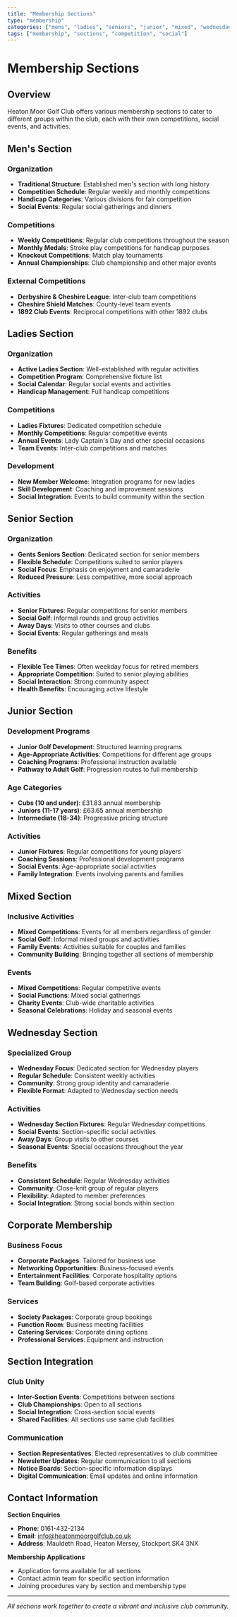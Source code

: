 ```yaml
---
title: "Membership Sections"
type: "membership"
categories: ["mens", "ladies", "seniors", "junior", "mixed", "wednesday"]
tags: ["membership", "sections", "competition", "social"]
---
```


# Membership Sections

## Overview

Heaton Moor Golf Club offers various membership sections to cater to different groups within the club, each with their own competitions, social events, and activities.

## Men's Section

### Organization
- **Traditional Structure**: Established men's section with long history
- **Competition Schedule**: Regular weekly and monthly competitions
- **Handicap Categories**: Various divisions for fair competition
- **Social Events**: Regular social gatherings and dinners

### Competitions
- **Weekly Competitions**: Regular club competitions throughout the season
- **Monthly Medals**: Stroke play competitions for handicap purposes
- **Knockout Competitions**: Match play tournaments
- **Annual Championships**: Club championship and other major events

### External Competitions
- **Derbyshire & Cheshire League**: Inter-club team competitions
- **Cheshire Shield Matches**: County-level team events
- **1892 Club Events**: Reciprocal competitions with other 1892 clubs

## Ladies Section

### Organization
- **Active Ladies Section**: Well-established with regular activities
- **Competition Program**: Comprehensive fixture list
- **Social Calendar**: Regular social events and activities
- **Handicap Management**: Full handicap competitions

### Competitions
- **Ladies Fixtures**: Dedicated competition schedule
- **Monthly Competitions**: Regular competitive events
- **Annual Events**: Lady Captain's Day and other special occasions
- **Team Events**: Inter-club competitions and matches

### Development
- **New Member Welcome**: Integration programs for new ladies
- **Skill Development**: Coaching and improvement sessions
- **Social Integration**: Events to build community within the section

## Senior Section

### Organization
- **Gents Seniors Section**: Dedicated section for senior members
- **Flexible Schedule**: Competitions suited to senior players
- **Social Focus**: Emphasis on enjoyment and camaraderie
- **Reduced Pressure**: Less competitive, more social approach

### Activities
- **Senior Fixtures**: Regular competitions for senior members
- **Social Golf**: Informal rounds and group activities
- **Away Days**: Visits to other courses and clubs
- **Social Events**: Regular gatherings and meals

### Benefits
- **Flexible Tee Times**: Often weekday focus for retired members
- **Appropriate Competition**: Suited to senior playing abilities
- **Social Interaction**: Strong community aspect
- **Health Benefits**: Encouraging active lifestyle

## Junior Section

### Development Programs
- **Junior Golf Development**: Structured learning programs
- **Age-Appropriate Activities**: Competitions for different age groups
- **Coaching Programs**: Professional instruction available
- **Pathway to Adult Golf**: Progression routes to full membership

### Age Categories
- **Cubs (10 and under)**: £31.83 annual membership
- **Juniors (11-17 years)**: £63.65 annual membership
- **Intermediate (18-34)**: Progressive pricing structure

### Activities
- **Junior Fixtures**: Regular competitions for young players
- **Coaching Sessions**: Professional development programs
- **Social Events**: Age-appropriate social activities
- **Family Integration**: Events involving parents and families

## Mixed Section

### Inclusive Activities
- **Mixed Competitions**: Events for all members regardless of gender
- **Social Golf**: Informal mixed groups and activities
- **Family Events**: Activities suitable for couples and families
- **Community Building**: Bringing together all sections of membership

### Events
- **Mixed Competitions**: Regular competitive events
- **Social Functions**: Mixed social gatherings
- **Charity Events**: Club-wide charitable activities
- **Seasonal Celebrations**: Holiday and seasonal events

## Wednesday Section

### Specialized Group
- **Wednesday Focus**: Dedicated section for Wednesday players
- **Regular Schedule**: Consistent weekly activities
- **Community**: Strong group identity and camaraderie
- **Flexible Format**: Adapted to Wednesday section needs

### Activities
- **Wednesday Section Fixtures**: Regular Wednesday competitions
- **Social Events**: Section-specific social activities
- **Away Days**: Group visits to other courses
- **Seasonal Events**: Special occasions throughout the year

### Benefits
- **Consistent Schedule**: Regular Wednesday activities
- **Community**: Close-knit group of regular players
- **Flexibility**: Adapted to member preferences
- **Social Integration**: Strong social bonds within section

## Corporate Membership

### Business Focus
- **Corporate Packages**: Tailored for business use
- **Networking Opportunities**: Business-focused events
- **Entertainment Facilities**: Corporate hospitality options
- **Team Building**: Golf-based corporate activities

### Services
- **Society Packages**: Corporate group bookings
- **Function Room**: Business meeting facilities
- **Catering Services**: Corporate dining options
- **Professional Services**: Equipment and instruction

## Section Integration

### Club Unity
- **Inter-Section Events**: Competitions between sections
- **Club Championships**: Open to all sections
- **Social Integration**: Cross-section social events
- **Shared Facilities**: All sections use same club facilities

### Communication
- **Section Representatives**: Elected representatives to club committee
- **Newsletter Updates**: Regular communication to all sections
- **Notice Boards**: Section-specific information displays
- **Digital Communication**: Email updates and online information

## Contact Information

**Section Enquiries**
- **Phone**: 0161-432-2134
- **Email**: info@heatonmoorgolfclub.co.uk
- **Address**: Mauldeth Road, Heaton Mersey, Stockport SK4 3NX

**Membership Applications**
- Application forms available for all sections
- Contact admin team for specific section information
- Joining procedures vary by section and membership type

---

*All sections work together to create a vibrant and inclusive club community.* 